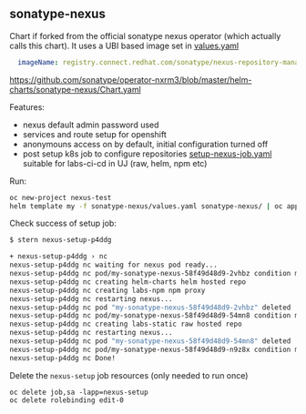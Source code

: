 ## sonatype-nexus

Chart if forked from the official sonatype nexus operator (which actually calls this chart). It uses a UBI based image set in [values.yaml](values.yaml)

```yaml
  imageName: registry.connect.redhat.com/sonatype/nexus-repository-manager:3.23.0-ubi-1
```

https://github.com/sonatype/operator-nxrm3/blob/master/helm-charts/sonatype-nexus/Chart.yaml

Features:
- nexus default admin password used
- services and route setup for openshift
- anonymouns access on by default, initial configuration turned off
- post setup k8s job to configure repositories [setup-nexus-job.yaml](templates/setup-nexus-job.yaml) suitable for labs-ci-cd in UJ (raw, helm, npm etc)

Run:
```bash
oc new-project nexus-test
helm template my -f sonatype-nexus/values.yaml sonatype-nexus/ | oc apply -f-
```

Check success of setup job:
```bash
$ stern nexus-setup-p4ddg

+ nexus-setup-p4ddg › nc
nexus-setup-p4ddg nc waiting for nexus pod ready...
nexus-setup-p4ddg nc pod/my-sonatype-nexus-58f49d48d9-2vhbz condition met
nexus-setup-p4ddg nc creating helm-charts helm hosted repo
nexus-setup-p4ddg nc creating labs-npm npm proxy
nexus-setup-p4ddg nc restarting nexus...
nexus-setup-p4ddg nc pod "my-sonatype-nexus-58f49d48d9-2vhbz" deleted
nexus-setup-p4ddg nc pod/my-sonatype-nexus-58f49d48d9-54mn8 condition met
nexus-setup-p4ddg nc creating labs-static raw hosted repo
nexus-setup-p4ddg nc restarting nexus...
nexus-setup-p4ddg nc pod "my-sonatype-nexus-58f49d48d9-54mn8" deleted
nexus-setup-p4ddg nc pod/my-sonatype-nexus-58f49d48d9-n9z8x condition met
nexus-setup-p4ddg nc Done!
```

Delete the `nexus-setup` job resources (only needed to run once)
```
oc delete job,sa -lapp=nexus-setup
oc delete rolebinding edit-0
```

